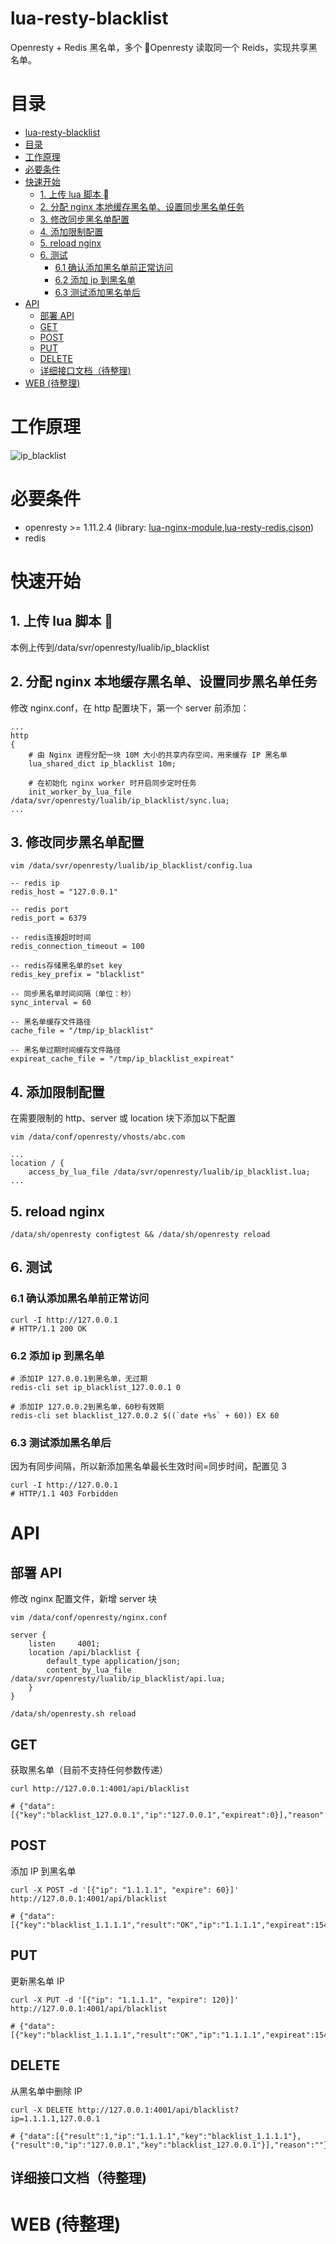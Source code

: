 # lua-resty-blacklist

Openresty + Redis 黑名单，多个 Openresty 读取同一个 Reids，实现共享黑名单。

# 目录

- [lua-resty-blacklist](#lua-resty-blacklist)
- [目录](#%E7%9B%AE%E5%BD%95)
- [工作原理](#%E5%B7%A5%E4%BD%9C%E5%8E%9F%E7%90%86)
- [必要条件](#%E5%BF%85%E8%A6%81%E6%9D%A1%E4%BB%B6)
- [快速开始](#%E5%BF%AB%E9%80%9F%E5%BC%80%E5%A7%8B)
    - [1. 上传 lua 脚本 ](#1-%E4%B8%8A%E4%BC%A0-lua-%E8%84%9A%E6%9C%AC-%08)
    - [2. 分配 nginx 本地缓存黑名单、设置同步黑名单任务](#2-%E5%88%86%E9%85%8D-nginx-%E6%9C%AC%E5%9C%B0%E7%BC%93%E5%AD%98%E9%BB%91%E5%90%8D%E5%8D%95%E8%AE%BE%E7%BD%AE%E5%90%8C%E6%AD%A5%E9%BB%91%E5%90%8D%E5%8D%95%E4%BB%BB%E5%8A%A1)
    - [3. 修改同步黑名单配置](#3-%E4%BF%AE%E6%94%B9%E5%90%8C%E6%AD%A5%E9%BB%91%E5%90%8D%E5%8D%95%E9%85%8D%E7%BD%AE)
    - [4. 添加限制配置](#4-%E6%B7%BB%E5%8A%A0%E9%99%90%E5%88%B6%E9%85%8D%E7%BD%AE)
    - [5. reload nginx](#5-reload-nginx)
    - [6. 测试](#6-%E6%B5%8B%E8%AF%95)
        - [6.1 确认添加黑名单前正常访问](#61-%E7%A1%AE%E8%AE%A4%E6%B7%BB%E5%8A%A0%E9%BB%91%E5%90%8D%E5%8D%95%E5%89%8D%E6%AD%A3%E5%B8%B8%E8%AE%BF%E9%97%AE)
        - [6.2 添加 ip 到黑名单](#62-%E6%B7%BB%E5%8A%A0-ip-%E5%88%B0%E9%BB%91%E5%90%8D%E5%8D%95)
        - [6.3 测试添加黑名单后](#63-%E6%B5%8B%E8%AF%95%E6%B7%BB%E5%8A%A0%E9%BB%91%E5%90%8D%E5%8D%95%E5%90%8E)
- [API](#api)
    - [部署 API](#%E9%83%A8%E7%BD%B2-api)
    - [GET](#get)
    - [POST](#post)
    - [PUT](#put)
    - [DELETE](#delete)
    - [详细接口文档（待整理)](#%E8%AF%A6%E7%BB%86%E6%8E%A5%E5%8F%A3%E6%96%87%E6%A1%A3%E5%BE%85%E6%95%B4%E7%90%86)
- [WEB (待整理)](#web-%E5%BE%85%E6%95%B4%E7%90%86)

# 工作原理

![ip_blacklist](/docs/pic/ip_blacklist.png)

# 必要条件

- openresty >= 1.11.2.4 (library: [lua-nginx-module](https://github.com/openresty/lua-nginx-module),[lua-resty-redis](https://github.com/openresty/lua-resty-redis),[cjson](https://www.kyne.com.au/~mark/software/lua-cjson.php))
- redis

# 快速开始

## 1. 上传 lua 脚本 

本例上传到/data/svr/openresty/lualib/ip_blacklist

## 2. 分配 nginx 本地缓存黑名单、设置同步黑名单任务

修改 nginx.conf，在 http 配置块下，第一个 server 前添加：

```
...
http
{
    # 由 Nginx 进程分配一块 10M 大小的共享内存空间，用来缓存 IP 黑名单
    lua_shared_dict ip_blacklist 10m;

    # 在初始化 nginx worker 时开启同步定时任务
    init_worker_by_lua_file /data/svr/openresty/lualib/ip_blacklist/sync.lua;
...
```

## 3. 修改同步黑名单配置

```
vim /data/svr/openresty/lualib/ip_blacklist/config.lua
```

```
-- redis ip
redis_host = "127.0.0.1"

-- redis port
redis_port = 6379

-- redis连接超时时间
redis_connection_timeout = 100

-- redis存储黑名单的set key
redis_key_prefix = "blacklist"

-- 同步黑名单时间间隔（单位：秒）
sync_interval = 60

-- 黑名单缓存文件路径
cache_file = "/tmp/ip_blacklist"

-- 黑名单过期时间缓存文件路径
expireat_cache_file = "/tmp/ip_blacklist_expireat"
```

## 4. 添加限制配置

在需要限制的 http、server 或 location 块下添加以下配置

```
vim /data/conf/openresty/vhosts/abc.com
```

```
...
location / {
    access_by_lua_file /data/svr/openresty/lualib/ip_blacklist.lua;
...
```

## 5. reload nginx

```
/data/sh/openresty configtest && /data/sh/openresty reload
```

## 6. 测试

### 6.1 确认添加黑名单前正常访问

```
curl -I http://127.0.0.1
# HTTP/1.1 200 OK
```

### 6.2 添加 ip 到黑名单

```
# 添加IP 127.0.0.1到黑名单，无过期
redis-cli set ip_blacklist_127.0.0.1 0

# 添加IP 127.0.0.2到黑名单，60秒有效期
redis-cli set blacklist_127.0.0.2 $((`date +%s` + 60)) EX 60
```

### 6.3 测试添加黑名单后

因为有同步间隔，所以新添加黑名单最长生效时间=同步时间，配置见 3

```
curl -I http://127.0.0.1
# HTTP/1.1 403 Forbidden
```

# API

## 部署 API

修改 nginx 配置文件，新增 server 块

```
vim /data/conf/openresty/nginx.conf
```

```
server {
    listen     4001;
    location /api/blacklist {
        default_type application/json;
        content_by_lua_file /data/svr/openresty/lualib/ip_blacklist/api.lua;
    }
}
```

```
/data/sh/openresty.sh reload
```

## GET

获取黑名单（目前不支持任何参数传递）

```
curl http://127.0.0.1:4001/api/blacklist

# {"data":[{"key":"blacklist_127.0.0.1","ip":"127.0.0.1","expireat":0}],"reason":""}
```

## POST

添加 IP 到黑名单

```
curl -X POST -d '[{"ip": "1.1.1.1", "expire": 60}]' http://127.0.0.1:4001/api/blacklist

# {"data":[{"key":"blacklist_1.1.1.1","result":"OK","ip":"1.1.1.1","expireat":1543386920}],"reason":""}
```

## PUT

更新黑名单 IP

```
curl -X PUT -d '[{"ip": "1.1.1.1", "expire": 120}]' http://127.0.0.1:4001/api/blacklist

# {"data":[{"key":"blacklist_1.1.1.1","result":"OK","ip":"1.1.1.1","expireat":1543387100}],"reason":""}
```

## DELETE

从黑名单中删除 IP

```
curl -X DELETE http://127.0.0.1:4001/api/blacklist?ip=1.1.1.1,127.0.0.1

# {"data":[{"result":1,"ip":"1.1.1.1","key":"blacklist_1.1.1.1"},{"result":0,"ip":"127.0.0.1","key":"blacklist_127.0.0.1"}],"reason":""}
```

## 详细接口文档（待整理)

# WEB (待整理)
